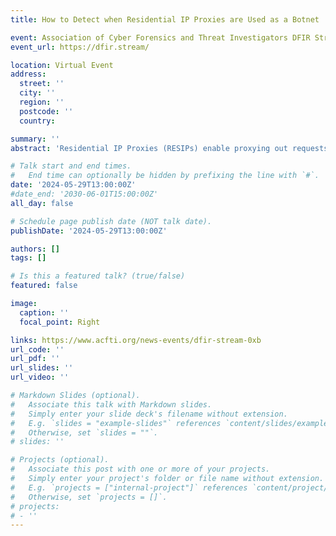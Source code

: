 ```yaml
---
title: How to Detect when Residential IP Proxies are Used as a Botnet

event: Association of Cyber Forensics and Threat Investigators DFIR Stream
event_url: https://dfir.stream/

location: Virtual Event
address:
  street: ''
  city: ''
  region: ''
  postcode: ''
  country: 

summary: ''
abstract: 'Residential IP Proxies (RESIPs) enable proxying out requests from vast networks of residential devices without inserting any information revealing it. Despite legitimate uses, these proxies have been associated with malicious activities, particularly in the context of web scraping and automated campaigns. In this presentation, we initially describe RESIP networks, presenting the advantages they offer to malicious actors engaging in bot campaigns. Moreover, we show how RESIPs impact traditional bot detection methods. Malicious actors exploit the positive reputation established by genuine users, making it challenging to differentiate between legitimate and malicious activities. To counteract these challenges, we propose our RESIP detection technique based on Round Trip Time (RTT) measurements. We present the successful results obtained from applying this technique in both semi-controlled and real-world scenarios. In the second part of the presentation, we reveal new insights into RESIP inner functioning and modus operandi. We present the similarities and differences of the ecosystems associated with four RESIP providers (geographic distribution, types, and management of machines used). Moreover, we display how the global amount of residential IP addresses leveraged by RESIPs is smaller than what was considered so far, and we propose new directions to build upon the collected information.'

# Talk start and end times.
#   End time can optionally be hidden by prefixing the line with `#`.
date: '2024-05-29T13:00:00Z'
#date_end: '2030-06-01T15:00:00Z'
all_day: false

# Schedule page publish date (NOT talk date).
publishDate: '2024-05-29T13:00:00Z'

authors: []
tags: []

# Is this a featured talk? (true/false)
featured: false

image:
  caption: ''
  focal_point: Right

links: https://www.acfti.org/news-events/dfir-stream-0xb
url_code: ''
url_pdf: ''
url_slides: ''
url_video: ''

# Markdown Slides (optional).
#   Associate this talk with Markdown slides.
#   Simply enter your slide deck's filename without extension.
#   E.g. `slides = "example-slides"` references `content/slides/example-slides.md`.
#   Otherwise, set `slides = ""`.
# slides: ''

# Projects (optional).
#   Associate this post with one or more of your projects.
#   Simply enter your project's folder or file name without extension.
#   E.g. `projects = ["internal-project"]` references `content/project/deep-learning/index.md`.
#   Otherwise, set `projects = []`.
# projects:
# - ''
---
```


